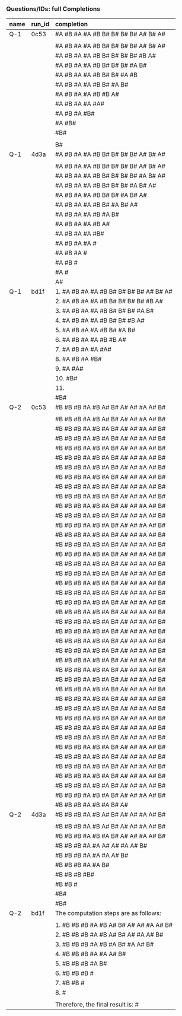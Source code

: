 ### Questions/IDs: full Completions 

| name   | run_id   | completion                                             |
|:-------|:---------|:-------------------------------------------------------|
| Q-1    | 0c53     | #A #B #A #A #B B# B# B# B# A# B# A#                    |
|        |          |                                                        |
|        |          | #A #B #A #A #B B# B# B# B# A# B# A#                    |
|        |          | #A #B #A #A #B B# B# B# B# #B A#                       |
|        |          | #A #B #A #A #B B# B# B# #A B#                          |
|        |          | #A #B #A #A #B B# B# #A #B                             |
|        |          | #A #B #A #A #B B# #A B#                                |
|        |          | #A #B #A #A #B #B A#                                   |
|        |          | #A #B #A #A #A#                                        |
|        |          | #A #B #A #B#                                           |
|        |          | #A #B#                                                 |
|        |          | #B#                                                    |
|        |          |                                                        |
|        |          | <solution>B#</solution>                                |
| Q-1    | 4d3a     | #A #B #A #A #B B# B# B# B# A# B# A#                    |
|        |          |                                                        |
|        |          | #A #B #A #A #B B# B# B# B# A# B# A#                    |
|        |          | #A #B #A #A #B B# B# B# B# #A B# A#                    |
|        |          | #A #B #A #A #B B# B# B# #A B# A#                       |
|        |          | #A #B #A #A #B B# B# #A B# A#                          |
|        |          | #A #B #A #A #B B# #A B# A#                             |
|        |          | #A #B #A #A #B #A B#                                   |
|        |          | #A #B #A #A #B A#                                      |
|        |          | #A #B #A #A #B#                                        |
|        |          | #A #B #A #A #                                          |
|        |          | #A #B #A #                                             |
|        |          | #A #B #                                                |
|        |          | #A #                                                   |
|        |          | <solution>A#</solution>                                |
| Q-1    | bd1f     | 1. #A #B #A #A #B B# B# B# B# A# B# A#                 |
|        |          | 2. #A #B #A #A #B B# B# B# B# #B A#                    |
|        |          | 3. #A #B #A #A #B B# B# B# #A B#                       |
|        |          | 4. #A #B #A #A #B B# B# #B A#                          |
|        |          | 5. #A #B #A #A #B B# #A B#                             |
|        |          | 6. #A #B #A #A #B #B A#                                |
|        |          | 7. #A #B #A #A #A#                                     |
|        |          | 8. #A #B #A #B#                                        |
|        |          | 9. #A #A#                                              |
|        |          | 10. #B#                                                |
|        |          | 11.                                                    |
|        |          | <solution>#B#</solution>                               |
| Q-2    | 0c53     | #B #B #B #A #B A# B# A# A# #A A# B#                    |
|        |          |                                                        |
|        |          | #B #B #B #A #B A# B# A# A# #A A# B#                    |
|        |          | #B #B #B #A #B #A B# A# A# #A A# B#                    |
|        |          | #B #B #B #A #B #A B# A# A# #A A# B#                    |
|        |          | #B #B #B #A #B #A B# A# A# #A A# B#                    |
|        |          | #B #B #B #A #B #A B# A# A# #A A# B#                    |
|        |          | #B #B #B #A #B #A B# A# A# #A A# B#                    |
|        |          | #B #B #B #A #B #A B# A# A# #A A# B#                    |
|        |          | #B #B #B #A #B #A B# A# A# #A A# B#                    |
|        |          | #B #B #B #A #B #A B# A# A# #A A# B#                    |
|        |          | #B #B #B #A #B #A B# A# A# #A A# B#                    |
|        |          | #B #B #B #A #B #A B# A# A# #A A# B#                    |
|        |          | #B #B #B #A #B #A B# A# A# #A A# B#                    |
|        |          | #B #B #B #A #B #A B# A# A# #A A# B#                    |
|        |          | #B #B #B #A #B #A B# A# A# #A A# B#                    |
|        |          | #B #B #B #A #B #A B# A# A# #A A# B#                    |
|        |          | #B #B #B #A #B #A B# A# A# #A A# B#                    |
|        |          | #B #B #B #A #B #A B# A# A# #A A# B#                    |
|        |          | #B #B #B #A #B #A B# A# A# #A A# B#                    |
|        |          | #B #B #B #A #B #A B# A# A# #A A# B#                    |
|        |          | #B #B #B #A #B #A B# A# A# #A A# B#                    |
|        |          | #B #B #B #A #B #A B# A# A# #A A# B#                    |
|        |          | #B #B #B #A #B #A B# A# A# #A A# B#                    |
|        |          | #B #B #B #A #B #A B# A# A# #A A# B#                    |
|        |          | #B #B #B #A #B #A B# A# A# #A A# B#                    |
|        |          | #B #B #B #A #B #A B# A# A# #A A# B#                    |
|        |          | #B #B #B #A #B #A B# A# A# #A A# B#                    |
|        |          | #B #B #B #A #B #A B# A# A# #A A# B#                    |
|        |          | #B #B #B #A #B #A B# A# A# #A A# B#                    |
|        |          | #B #B #B #A #B #A B# A# A# #A A# B#                    |
|        |          | #B #B #B #A #B #A B# A# A# #A A# B#                    |
|        |          | #B #B #B #A #B #A B# A# A# #A A# B#                    |
|        |          | #B #B #B #A #B #A B# A# A# #A A# B#                    |
|        |          | #B #B #B #A #B #A B# A# A# #A A# B#                    |
|        |          | #B #B #B #A #B #A B# A# A# #A A# B#                    |
|        |          | #B #B #B #A #B #A B# A# A# #A A# B#                    |
|        |          | #B #B #B #A #B #A B# A# A# #A A# B#                    |
|        |          | #B #B #B #A #B #A B# A# A# #A A# B#                    |
|        |          | #B #B #B #A #B #A B# A# A# #A A# B#                    |
|        |          | #B #B #B #A #B #A B# A# A# #A A# B#                    |
|        |          | #B #B #B #A #B #A B# A# A# #A A# B#                    |
|        |          | #B #B #B #A #B #A B# A#                                |
| Q-2    | 4d3a     | #B #B #B #A #B A# B# A# A# #A A# B#                    |
|        |          |                                                        |
|        |          | #B #B #B #A #B A# B# A# A# #A A# B#                    |
|        |          | #B #B #B #A #B #A B# A# A# #A A# B#                    |
|        |          | #B #B #B #A #A A# A# #A A# B#                          |
|        |          | #B #B #B #A #A #A A# B#                                |
|        |          | #B #B #B #A #A B#                                      |
|        |          | #B #B #B #B#                                           |
|        |          | #B #B #                                                |
|        |          | #B#                                                    |
|        |          | <solution>#B#</solution>                               |
| Q-2    | bd1f     | The computation steps are as follows:                  |
|        |          |                                                        |
|        |          | 1. #B #B #B #A #B A# B# A# A# #A A# B#                 |
|        |          | 2. #B #B #B #A #B A# B# A# #A A# B#                    |
|        |          | 3. #B #B #B #A #B #A B# #A A# B#                       |
|        |          | 4. #B #B #B #A #A A# B#                                |
|        |          | 5. #B #B #B #A B#                                      |
|        |          | 6. #B #B #B #                                          |
|        |          | 7. #B #B #                                             |
|        |          | 8. #                                                   |
|        |          |                                                        |
|        |          | Therefore, the final result is: <solution>#</solution> |


